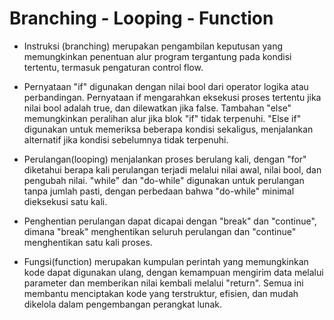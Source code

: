 # Branching - Looping - Function

- Instruksi (branching) merupakan pengambilan keputusan yang memungkinkan penentuan alur program tergantung pada kondisi tertentu, termasuk pengaturan control flow. 

- Pernyataan "if" digunakan dengan nilai bool dari operator logika atau perbandingan. Pernyataan if mengarahkan eksekusi proses tertentu jika nilai bool adalah true, dan dilewatkan jika false. Tambahan "else" memungkinkan peralihan alur jika blok "if" tidak terpenuhi. "Else if" digunakan untuk memeriksa beberapa kondisi sekaligus, menjalankan alternatif jika kondisi sebelumnya tidak terpenuhi.

- Perulangan(looping) menjalankan proses berulang kali, dengan "for" diketahui berapa kali perulangan terjadi melalui nilai awal, nilai bool, dan pengubah nilai. "while" dan "do-while" digunakan untuk perulangan tanpa jumlah pasti, dengan perbedaan bahwa "do-while" minimal dieksekusi satu kali. 

- Penghentian perulangan dapat dicapai dengan "break" dan "continue", dimana "break" menghentikan seluruh perulangan dan "continue" menghentikan satu kali proses. 

- Fungsi(function) merupakan kumpulan perintah yang memungkinkan kode dapat digunakan ulang, dengan kemampuan mengirim data melalui parameter dan memberikan nilai kembali melalui "return". Semua ini membantu menciptakan kode yang terstruktur, efisien, dan mudah dikelola dalam pengembangan perangkat lunak.
